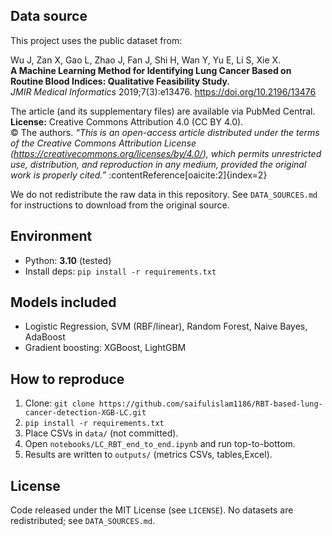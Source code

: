 ## Data source

This project uses the public dataset from:

Wu J, Zan X, Gao L, Zhao J, Fan J, Shi H, Wan Y, Yu E, Li S, Xie X.  
**A Machine Learning Method for Identifying Lung Cancer Based on Routine Blood Indices: Qualitative Feasibility Study.**  
*JMIR Medical Informatics* 2019;7(3):e13476. https://doi.org/10.2196/13476

The article (and its supplementary files) are available via PubMed Central.  
**License:** Creative Commons Attribution 4.0 (CC BY 4.0).  
© The authors. *“This is an open-access article distributed under the terms of the Creative Commons Attribution License (https://creativecommons.org/licenses/by/4.0/), which permits unrestricted use, distribution, and reproduction in any medium, provided the original work is properly cited.”* :contentReference[oaicite:2]{index=2}

We do not redistribute the raw data in this repository. See `DATA_SOURCES.md` for instructions to download from the original source.

## Environment
- Python: **3.10** (tested)
- Install deps: `pip install -r requirements.txt`

## Models included
- Logistic Regression, SVM (RBF/linear), Random Forest, Naive Bayes, AdaBoost
- Gradient boosting: XGBoost, LightGBM

## How to reproduce
1. Clone: `git clone https://github.com/saifulislam1186/RBT-based-lung-cancer-detection-XGB-LC.git`
2. `pip install -r requirements.txt`
3. Place CSVs in `data/` (not committed).
4. Open `notebooks/LC_RBT_end_to_end.ipynb` and run top-to-bottom.
5. Results are written to `outputs/` (metrics CSVs, tables,Excel).

## License
Code released under the MIT License (see `LICENSE`). No datasets are redistributed; see `DATA_SOURCES.md`.
